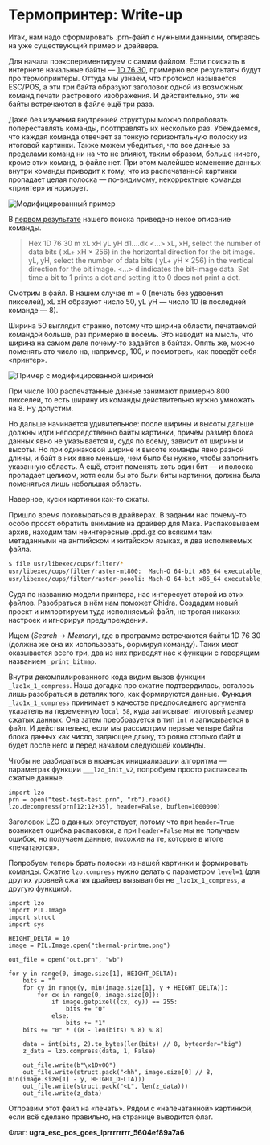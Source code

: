 # Термопринтер: Write-up

Итак, нам надо сформировать .prn-файл с нужными данными, опираясь на уже существующий пример и драйвера.

Для начала поэкспериментируем с самим файлом. Если поискать в интернете начальные байты — [1D 76 30](https://www.google.com/search?q=%221d+76+30%22), примерно все результаты будут про термопринтеры. Оттуда мы узнаем, что протокол называется ESC/POS, а эти три байта образуют заголовок одной из возможных команд печати растрового изображения. И действительно, эти же байты встречаются в файле ещё три раза.

Даже без изучения внутренней структуры можно попробовать попереставлять команды, поотправлять их несколько раз. Убеждаемся, что каждая команда отвечает за тонкую горизонтальную полоску из итоговой картинки. Также можем убедиться, что все данные за пределами команд ни на что не влияют, таким образом, больше ничего, кроме этих команд, в файле нет. При этом малейшее изменение данных внутри команды приводит к тому, что из распечатанной картинки пропадает целая полоска — по-видимому, некорректные команды «принтер» игнорирует.

![Модифицированный пример](test-messed.png)

В [первом результате](https://stackoverflow.com/questions/32155472/print-bitmap-to-esc-pos-printer) нашего поиска приведено некое описание команды.

> Hex 1D 76 30 m xL xH yL yH d1....dk
> <...>
> xL, xH, select the number of data bits ( xL+ xH × 256) in the horizontal direction for the bit image.
> yL, yH, select the number of data bits ( yL+ yH × 256) in the vertical direction for the bit image.
> <...>
> d indicates the bit-image data. Set time a bit to 1 prints a dot and setting it to 0 does not print a dot.

Смотрим в файл. В нашем случае m = 0 (печать без удвоения пикселей), xL xH образуют число 50, yL yH — число 10 (в последней команде — 8).

Ширина 50 выглядит странно, потому что ширина области, печатаемой командой больше, раз примерно в восемь. Это наводит на мысль, что ширина на самом деле почему-то задаётся в байтах. Опять же, можно поменять это число на, например, 100, и посмотреть, как поведёт себя «принтер».

![Пример с модифицированной шириной](test-width.png)

При числе 100 распечатанные данные занимают примерно 800 пикселей, то есть ширину из команды действительно нужно умножать на 8. Ну допустим.

Но дальше начинается удивительное: после ширины и высоты дальше должны идти непосредственно байты картинки, причём размер блока данных явно не указывается и, судя по всему, зависит от ширины и высоты. Но при одинаковой ширине и высоте команды явно разной длины, и байт в них явно меньше, чем было бы нужно, чтобы заполнить указанную область. А ещё, стоит поменять хоть один бит — и полоска пропадает целиком, хотя если бы это были биты картинки, должна была поменяться лишь небольшая область.

Наверное, куски картинки как-то сжаты.

Пришло время поковыряться в драйверах. В задании нас почему-то особо просят обратить внимание на драйвер для Мака. Распаковываем архив, находим там неинтересные .ppd.gz со всякими там метаданными на английском и китайском языках, и два исполняемых файла.

```bash
$ file usr/libexec/cups/filter/*
usr/libexec/cups/filter/raster-mt800:  Mach-O 64-bit x86_64 executable, flags:<NOUNDEFS|DYLDLINK|TWOLEVEL|PIE>
usr/libexec/cups/filter/raster-poooli: Mach-O 64-bit x86_64 executable, flags:<NOUNDEFS|DYLDLINK|TWOLEVEL|PIE>
```

Судя по названию модели принтера, нас интересует второй из этих файлов. Разобраться в нём нам поможет Ghidra. Создадим новый проект и импортируем туда исполняемый файл, не трогая никаких настроек и игнорируя предупреждения.

Ищем (_Search_ → _Memory_), где в программе встречаются байты 1D 76 30 (должна же она их использовать, формируя команду). Таких мест оказывается всего три, два из них приводят нас к функции с говорящим названием `_print_bitmap`.

Внутри декомпилированного кода видим вызов функции `_lzo1x_1_compress`. Наша догадка про сжатие подтвердилась, осталось лишь разобраться в деталях того, как формируются данные. Функция `_lzo1x_1_compress` принимает в качестве предпоследнего аргумента указатель на переменную `local_58`, куда записывает итоговый размер сжатых данных. Она затем преобразуется в тип `int` и записывается в файл. И действительно, если мы рассмотрим первые четыре байта блока данных как число, задающее длину, то ровно столько байт и будет после него и перед началом следующей команды.

Чтобы не разбираться в нюансах инициализации алгоритма — параметрах функции `___lzo_init_v2`, попробуем просто распаковать сжатые данные.

```python3
import lzo
prn = open("test-test-test.prn", "rb").read()
lzo.decompress(prn[12:12+35], header=False, buflen=1000000)
```

Заголовок LZO в данных отсутствует, потому что при `header=True` возникает ошибка распаковки, а при `header=False` мы не получаем ошибок, но получаем данные, похожие на те, которые в итоге «печатаются».

Попробуем теперь брать полоски из нашей картинки и формировать команды. Сжатие `lzo.compress` нужно делать с параметром `level=1` (для других уровней сжатия драйвер вызывал бы не `_lzo1x_1_compress`, а другую функцию).

```python3
import lzo
import PIL.Image
import struct
import sys

HEIGHT_DELTA = 10
image = PIL.Image.open("thermal-printme.png")

out_file = open("out.prn", "wb")

for y in range(0, image.size[1], HEIGHT_DELTA):
    bits = ""
    for cy in range(y, min(image.size[1], y + HEIGHT_DELTA)):
        for cx in range(0, image.size[0]):
            if image.getpixel((cx, cy)) == 255:
                bits += "0"
            else:
                bits += "1"
    bits += "0" * ((8 - len(bits) % 8) % 8)

    data = int(bits, 2).to_bytes(len(bits) // 8, byteorder="big")
    z_data = lzo.compress(data, 1, False)

    out_file.write(b"\x1Dv00")
    out_file.write(struct.pack("<hh", image.size[0] // 8, min(image.size[1] - y, HEIGHT_DELTA)))
    out_file.write(struct.pack("<L", len(z_data)))
    out_file.write(z_data)
```

Отправим этот файл на «печать». Рядом с «напечатанной» картинкой, если всё сделано правильно, на странице выводится флаг.

Флаг: **ugra_esc_pos_goes_lprrrrrrrr_5604ef89a7a6**
